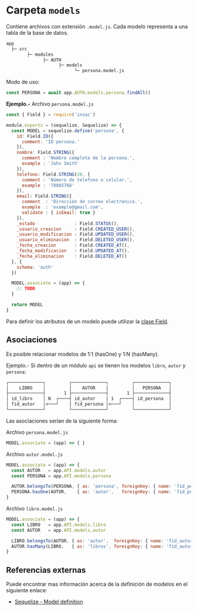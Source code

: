 # Carpeta `models`

Contiene archivos con extensión `.model.js`. Cada modelo representa a una tabla de la base de datos.

```txt
app
  ├─ src
        ├─ modules
              ├─ AUTH
                    ├─ models
                          └─ persona.model.js
```

Modo de uso:
```js
const PERSONA = await app.AUTH.models.persona.findAll()
```

**Ejemplo.-** Archivo `persona.model.js`

```js
const { Field } = require('insac')

module.exports = (sequelize, Sequelize) => {
  const MODEL = sequelize.define('persona', {
    id: Field.ID({
      comment: 'ID persona.'
    }),
    nombre: Field.STRING({
      comment : 'Nombre completo de la persona.',
      example : 'John Smith'
    }),
    telefono: Field.STRING(20, {
      comment : 'Número de telefono o celular.',
      example : '78885768'
    }),
    email: Field.STRING({
      comment  : 'Dirección de correo electrónico.',
      example  : 'example@gmail.com',
      validate : { isEmail: true }
    }),
    _estado               : Field.STATUS(),
    _usuario_creacion     : Field.CREATED_USER(),
    _usuario_modificacion : Field.UPDATED_USER(),
    _usuario_eliminacion  : Field.DELETED_USER(),
    _fecha_creacion       : Field.CREATED_AT(),
    _fecha_modificacion   : Field.UPDATED_AT(),
    _fecha_eliminacion    : Field.DELETED_AT()
  }, {
    schema: 'auth'
  })

  MODEL.associate = (app) => {
    // TODO
  }

  return MODEL
}
```

Para definir los atributos de un modelo puede utilizar la [clase Field](./referencias/field).

## Asociaciones

Es posible relacionar modelos de 1:1 (hasOne) y 1:N (hasMany).

Ejemplo.- Si dentro de un módulo `api` se tienen los modelos `libro`, `autor` y `persona`:

```txt
┌─────────────┐         ┌─────────────┐         ┌─────────────┐
│    LIBRO    │         │    AUTOR    |         │   PERSONA   │
├─────────────┤       1 ├─────────────┤       1 ├─────────────┤
│ id_libro    │ N  ┌────┤ id_autor    | 1  ┌────┤ id_persona  │
│ fid_autor   │<───┘    │ fid_persona │<───┘    │             │
└─────────────┘         └─────────────┘         └─────────────┘
```

Las asociaciones serían de la siguiente forma:

Archivo `persona.model.js`

```js
MODEL.associate = (app) => { }
```

Archivo `autor.model.js`

```js
MODEL.associate = (app) => {
  const AUTOR   = app.API.models.autor
  const PERSONA = app.API.models.persona

  AUTOR.belongsTo(PERSONA, { as: 'persona', foreignKey: { name: 'fid_persona', targetKey: 'id_persona', allowNull: false } })
  PERSONA.hasOne(AUTOR,    { as: 'autor',   foreignKey: { name: 'fid_persona' } })
}
```

Archivo `libro.model.js`

```js
MODEL.associate = (app) => {
  const LIBRO   = app.API.models.libro
  const AUTOR   = app.API.models.autor

  LIBRO.belongsTo(AUTOR, { as: 'autor',  foreignKey: { name: 'fid_autor', targetKey: 'id_autor' } })
  AUTOR.hasMany(LIBRO,   { as: 'libros', foreignKey: { name: 'fid_autor' } })
}
```

## Referencias externas

Puede encontrar mas información acerca de la definición de modelos en el siguiente enlace:

- [Sequelize - Model definition](http://docs.sequelizejs.com/manual/tutorial/models-definition.html)
